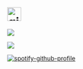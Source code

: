 # <a href="https://github.com/velijv"><img src='https://veli.ee/typesvg?duration=3000&vCenter=true&height=32&size=32&color=808080&font=Segoe&lines=Veli+🦄+Veromann;🏆👨‍🎨🎨+👨‍💻+✨🆙🌱🏢;🤖🏠️😍' alt='github' height='32'></a>

[![](https://github-readme-stats.vercel.app/api?username=velijv&show_icons=true&theme=github_dark)](https://github.com/velijv)

[![](https://github-readme-stats.vercel.app/api/top-langs/?username=velijv&layout=compact&theme=github_dark)](https://github.com/velijv)


[![spotify-github-profile](https://spotify-github-profile.vercel.app/api/view?uid=1180070275&cover_image=true&bar_color_cover=true&bar_color=0cf104)](https://spotify.com)
